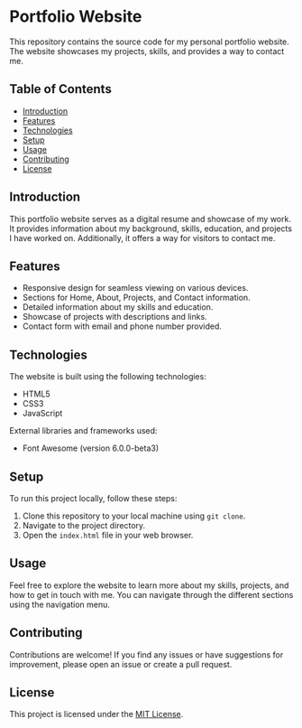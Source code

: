 # Portfolio Website

This repository contains the source code for my personal portfolio website. The website showcases my projects, skills, and provides a way to contact me.

## Table of Contents

- [Introduction](#introduction)
- [Features](#features)
- [Technologies](#technologies)
- [Setup](#setup)
- [Usage](#usage)
- [Contributing](#contributing)
- [License](#license)

## Introduction

This portfolio website serves as a digital resume and showcase of my work. It provides information about my background, skills, education, and projects I have worked on. Additionally, it offers a way for visitors to contact me.

## Features

- Responsive design for seamless viewing on various devices.
- Sections for Home, About, Projects, and Contact information.
- Detailed information about my skills and education.
- Showcase of projects with descriptions and links.
- Contact form with email and phone number provided.

## Technologies

The website is built using the following technologies:

- HTML5
- CSS3
- JavaScript

External libraries and frameworks used:

- Font Awesome (version 6.0.0-beta3)

## Setup

To run this project locally, follow these steps:

1. Clone this repository to your local machine using `git clone`.
2. Navigate to the project directory.
3. Open the `index.html` file in your web browser.

## Usage

Feel free to explore the website to learn more about my skills, projects, and how to get in touch with me. You can navigate through the different sections using the navigation menu.

## Contributing

Contributions are welcome! If you find any issues or have suggestions for improvement, please open an issue or create a pull request. 

## License

This project is licensed under the [MIT License](LICENSE).
